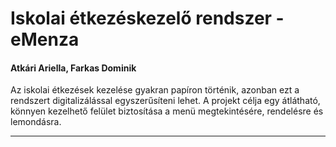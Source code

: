 # Iskolai étkezéskezelő rendszer - eMenza 

#### Atkári Ariella, Farkas Dominik

Az iskolai étkezések kezelése gyakran papíron történik, azonban ezt a rendszert digitalizálással egyszerűsíteni lehet. A projekt célja egy átlátható, könnyen kezelhető felület biztosítása a menü megtekintésére, rendelésre és lemondásra.

---
